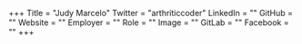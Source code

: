 +++
Title = "Judy Marcelo"
Twitter = "arthriticcoder"
LinkedIn = ""
GitHub = ""
Website = ""
Employer = ""
Role = ""
Image = ""
GitLab = ""
Facebook = ""
+++
